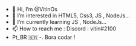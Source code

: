- 👋 Hi, I’m @VitinOs
- 👀 I’m interested in HTML5, Css3, JS , NodeJs...
- 🌱 I’m currently learning JS , NodeJs...
- 📫 How to reach me : Discord : vitin#2100
-    Pt_BR 🇧🇷
-.   Bora codar !
<!---
VitinOs/VitinOs is a ✨ special ✨ repository because its `README.md` (this file) appears on your GitHub profile.
You can click the Preview link to take a look at your changes.
--->
